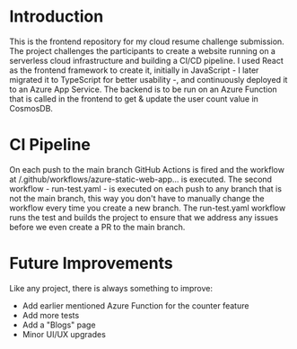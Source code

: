 # Introduction
This is the frontend repository for my cloud resume challenge submission. The project challenges the participants to create a website running on a serverless cloud infrastructure and building a CI/CD pipeline. I used React as the frontend framework to create it, initially in JavaScript - I later migrated it to TypeScript for better usability -, and continuously deployed it to an Azure App Service. The backend is to be run on an Azure Function that is called in the frontend to get & update the user count value in CosmosDB.

# CI Pipeline
On each push to the main branch GitHub Actions is fired and the workflow at /.github/workflows/azure-static-web-app... is executed. The second workflow - run-test.yaml - is executed on each push to any branch that is not the main branch, this way you don't have to manually change the workflow every time you create a new branch. The run-test.yaml workflow runs the test and builds the project to ensure that we address any issues before we even create a PR to the main branch.

# Future Improvements
Like any project, there is always something to improve:
* Add earlier mentioned Azure Function for the counter feature
* Add more tests
* Add a "Blogs" page
* Minor UI/UX upgrades